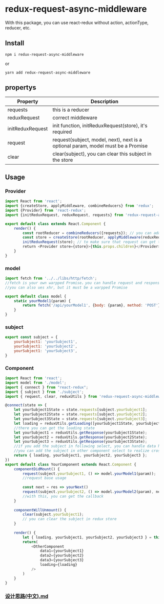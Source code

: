 # redux-request-async-middleware
With this package, you can use react-redux without action, actionType, reducer, etc.

## Install
```
npm i redux-request-async-middleware
```
or
```
yarn add redux-request-async-middleware
```
## propertys
| Property | Description |
| -------- | ----------- |
| requests | this is a reducer |
| reduxRequest | correct middleware |
| initReduxRequest | init function, initReduxRequest(store), it's required |
| request | request(subject, model, next), next is a optional param, model must be a Promise |
| clear | clear(subject), you can clear this subject in the store |
## Usage
### Provider
```javascript
import React from 'react';
import {createStore, applyMiddleware, combineReducers} from 'redux';
import {Provider} from 'react-redux';
import {initReduxRequest, reduxRequest, requests} from 'redux-request-async-middleware';

export default class extends React.Component {
    render() {
        const rootReducer = combineReducers({requests}); // you can add other reducers
        const store = createStore(rootReducer, applyMiddleware(reduxRequest));
        initReduxRequest(store); // to make sure that request can get the store.dispatch function, so it is important 
        return <Provider store={store}>{this.props.children}</Provider>
    }
}
```
### model
```javascript
import fetch from '../../libs/http/fetch';
//fetch is your own warpped Promise，you can handle request and response inside
//you can also ues xhr, but it must be a warpped Promise

export default class model {
    static yourModel1(param) {
        return fetch('/api/yourModel1', {body: {param}, method: 'POST'});
    }
}
```
### subject
```javascript
export const subject = {
    yourSubject1: 'yourSubject1',
    yourSubject1: 'yourSubject2',
    yourSubject1: 'yourSubject3',
}
```
### Component
```javascript
import React from 'react';
import model from './model';
import { connect } from "react-redux";
import { subject } from './subject';
import { request, clear, reduxUtils } from 'redux-request-async-middleware';

@connect(state => {
    let yourSubject1State = state.requests[subject.yourSubject1];
    let yourSubject2State = state.requests[subject.yourSubject2];
    let yourSubject3State = state.requests[subject.yourSubject3];
    let loading = reduxUtils.getLoading([yourSubject1State, yourSubject2State, yourSubject3State]);
    //there you can get the loading state
    let yourSubject1 = reduxUtils.getResponse(yourSubject1State);
    let yourSubject2 = reduxUtils.getResponse(yourSubject2State);
    let yourSubject3 = reduxUtils.getResponse(yourSubject3State);
    //if you add the subject in following select, you can handle data here
    //you can add the subject in other component select to realize cross-page operation
    return { loading, yourSubject1, yourSubject2, yourSubject3 };
})
export default class YourComponent extends React.Component {
    componentDidMount() {
        request(subject.yourSubject1, () => model.yourModel1(param));
        //request base usage
        
        const next = res => yourNext()
        request(subject.yourSubject2, () => model.yourModel2(param), next);
        //with this, you can get the callback
    }
    
    componentWillUnmount() {
        clear(subject.yourSubject1);
        // you can clear the subject in redux store
    }
    
    render() {
        let { loading, yourSubject1, yourSubject2, yourSubject3 } = this.props;
        return(
            <OtherComponent 
                data1={yourSubject1} 
                data2={yourSubject2} 
                data3={yourSubject3} 
                loading={loading} 
            />
        )
    }
}
```
### [设计思路(中文).md](https://github.com/yjy5264/yjy5264.github.io/blob/master/blogs/redux2.md)